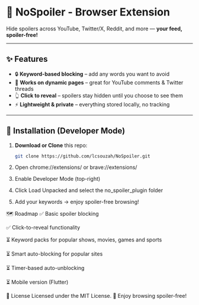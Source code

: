 # 🚫 NoSpoiler - Browser Extension

Hide spoilers across YouTube, Twitter/X, Reddit, and more — **your feed, spoiler-free!**

---

## ✨ Features

- 🔒 **Keyword-based blocking** – add any words you want to avoid
- 🔄 **Works on dynamic pages** – great for YouTube comments & Twitter threads
- 👆 **Click to reveal** – spoilers stay hidden until you choose to see them
- ⚡ **Lightweight & private** – everything stored locally, no tracking

---

## 🚀 Installation (Developer Mode)

1. **Download or Clone** this repo:
   ```bash
   git clone https://github.com/lcsouzah/NoSpoiler.git

2. Open chrome://extensions/ or brave://extensions/

3. Enable Developer Mode (top-right)

4. Click Load Unpacked and select the no_spoiler_plugin folder

5. Add your keywords → enjoy spoiler-free browsing!


🗺️ Roadmap
✅ Basic spoiler blocking

✅ Click-to-reveal functionality

⏳ Keyword packs for popular shows, movies, games and sports

⏳ Smart auto-blocking for popular sites

⏳ Timer-based auto-unblocking

⏳ Mobile version (Flutter)

📜 License
Licensed under the MIT License.
💙 Enjoy browsing spoiler-free!